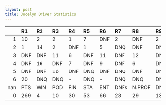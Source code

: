 ```yaml
---
layout: post 
title: Jocelyn Driver Statistics
--- 
```


|     | R1   | R2   | R3   | R4   | R5   | R6   | R7   | R8     | R9   | R10   | R11   | R12   | Points   | Pos   |
|----:|:-----|:-----|:-----|:-----|:-----|:-----|:-----|:-------|:-----|:------|:------|:------|:---------|:------|
|   1 | 10   | 2    | 2    | 1    | 7    | DNF  | 2    | DNF    | 2    | 1     | 3     | 12    | 118.0    | 2.0   |
|   2 | 1    | 14   | 2    | DNF  | 1    | 5    | DNQ  | DNF    | DNF  | 5     | DNF   | 5     | 107.0    | 2.0   |
|   3 | DNF  | DNF  | 11   | 6    | DNF  | 11   | DNF  | 12     | DNQ  | DNF   | DNF   | 4     | 26.0     | 13.0  |
|   4 | DNF  | 16   | DNF  | 7    | DNF  | 9    | DNF  | 6      | DNF  | 14    | 6     | DNF   | 18.0     | 13.0  |
|   5 | DNF  | DNF  | 16   | DNF  | DNQ  | DNF  | DNQ  | DNF    | DNQ  | DNQ   | DNQ   | -     | 0.0      | 33.0  |
|   6 | 20   | DNQ  | DNQ  | -    | DNQ  | -    | DNQ  | DNQ    | DNQ  | nan   | nan   | nan   | 0.0      | 36.0  |
| nan | PTS  | WIN  | POD  | FIN  | STA  | ENT  | DNFs | N.PROF | DNQ  | %FIN  | PPR   | BST   | CHA      | RNK   |
|   0 | 269  | 4    | 10   | 30   | 53   | 66   | 23   | 29     | 13   | 56.6  | 4.08  | 1     | 0.0      | 8.0   |